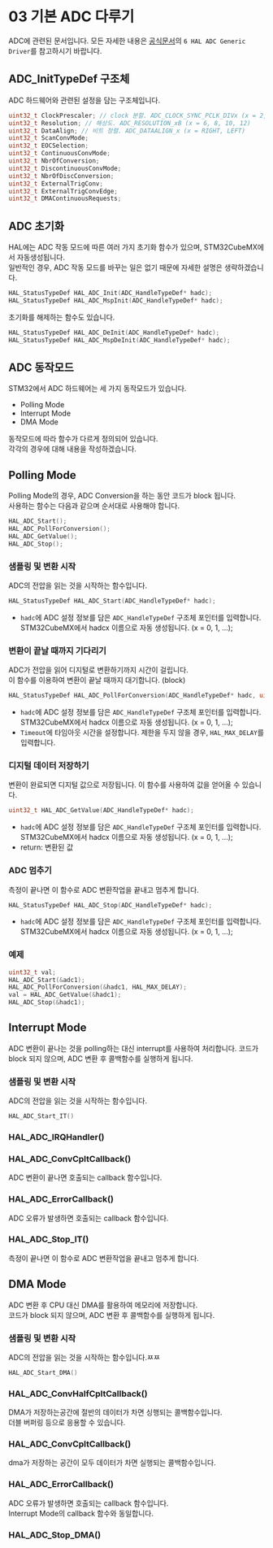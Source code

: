 # 03 기본 ADC 다루기
ADC에 관련된 문서입니다.
모든 자세한 내용은 [공식문서](https://www.st.com/content/ccc/resource/technical/document/user_manual/2f/71/ba/b8/75/54/47/cf/DM00105879.pdf/files/DM00105879.pdf/jcr:content/translations/en.DM00105879.pdf)의 `6 HAL ADC Generic Driver`를 참고하시기 바랍니다.

## ADC_InitTypeDef 구조체
ADC 하드웨어와 관련된 설정을 담는 구조체입니다.
```cpp
uint32_t ClockPrescaler; // clock 분할. ADC_CLOCK_SYNC_PCLK_DIVx (x = 2, 4, 6, 8)
uint32_t Resolution; // 해상도. ADC_RESOLUTION_xB (x = 6, 8, 10, 12)
uint32_t DataAlign; // 비트 정렬. ADC_DATAALIGN_x (x = RIGHT, LEFT)
uint32_t ScanConvMode;
uint32_t EOCSelection;
uint32_t ContinuousConvMode;
uint32_t NbrOfConversion;
uint32_t DiscontinuousConvMode;
uint32_t NbrOfDiscConversion;
uint32_t ExternalTrigConv;
uint32_t ExternalTrigConvEdge;
uint32_t DMAContinuousRequests;
```

## ADC 초기화
HAL에는 ADC 작동 모드에 따른 여러 가지 초기화 함수가 있으며, STM32CubeMX에서 자동생성됩니다.  
일반적인 경우, ADC 작동 모드를 바꾸는 일은 없기 때문에 자세한 설명은 생략하겠습니다.

```cpp
HAL_StatusTypeDef HAL_ADC_Init(ADC_HandleTypeDef* hadc);
HAL_StatusTypeDef HAL_ADC_MspInit(ADC_HandleTypeDef* hadc);
```

초기화를 해제하는 함수도 있습니다.

```cpp
HAL_StatusTypeDef HAL_ADC_DeInit(ADC_HandleTypeDef* hadc);
HAL_StatusTypeDef HAL_ADC_MspDeInit(ADC_HandleTypeDef* hadc);
```

## ADC 동작모드
STM32에서 ADC 하드웨어는 세 가지 동작모드가 있습니다.
- Polling Mode
- Interrupt Mode
- DMA Mode

동작모드에 따라 함수가 다르게 정의되어 있습니다.  
각각의 경우에 대해 내용을 작성하겠습니다.

## Polling Mode
Polling Mode의 경우, ADC Conversion을 하는 동안 코드가 block 됩니다.  
사용하는 함수는 다음과 같으며 순서대로 사용해야 합니다.
```cpp
HAL_ADC_Start();
HAL_ADC_PollForConversion();
HAL_ADC_GetValue();
HAL_ADC_Stop();
```

### 샘플링 및 변환 시작
ADC의 전압을 읽는 것을 시작하는 함수입니다.  
```cpp
HAL_StatusTypeDef HAL_ADC_Start(ADC_HandleTypeDef* hadc);
```
- `hadc`에 ADC 설정 정보를 담은 `ADC_HandleTypeDef` 구조체 포인터를 입력합니다. STM32CubeMX에서 hadcx 이름으로 자동 생성됩니다. (x = 0, 1, ...);


### 변환이 끝날 때까지 기다리기
ADC가 전압을 읽어 디지털로 변환하기까지 시간이 걸립니다.  
이 함수를 이용하여 변환이 끝날 때까지 대기합니다. (block)
```cpp
HAL_StatusTypeDef HAL_ADC_PollForConversion(ADC_HandleTypeDef* hadc, uint32_t Timeout);
```
- `hadc`에 ADC 설정 정보를 담은 `ADC_HandleTypeDef` 구조체 포인터를 입력합니다. STM32CubeMX에서 hadcx 이름으로 자동 생성됩니다. (x = 0, 1, ...);
- `Timeout`에 타임아웃 시간을 설정합니다. 제한을 두지 않을 경우, `HAL_MAX_DELAY`를 입력합니다.

### 디지털 데이터 저장하기
변환이 완료되면 디지털 값으로 저장됩니다.
이 함수를 사용하여 값을 얻어올 수 있습니다.
```cpp
uint32_t HAL_ADC_GetValue(ADC_HandleTypeDef* hadc);
```
- `hadc`에 ADC 설정 정보를 담은 `ADC_HandleTypeDef` 구조체 포인터를 입력합니다. STM32CubeMX에서 hadcx 이름으로 자동 생성됩니다. (x = 0, 1, ...);
- return: 변환된 값

### ADC 멈추기
측정이 끝나면 이 함수로 ADC 변환작업을 끝내고 멈추게 합니다.
```cpp
HAL_StatusTypeDef HAL_ADC_Stop(ADC_HandleTypeDef* hadc);
```
- `hadc`에 ADC 설정 정보를 담은 `ADC_HandleTypeDef` 구조체 포인터를 입력합니다. STM32CubeMX에서 hadcx 이름으로 자동 생성됩니다. (x = 0, 1, ...);

### 예제
```cpp
uint32_t val;
HAL_ADC_Start(&adc1);
HAL_ADC_PollForConversion(&hadc1, HAL_MAX_DELAY);
val = HAL_ADC_GetValue(&hadc1);
HAL_ADC_Stop(&hadc1);
```


## Interrupt Mode
ADC 변환이 끝나는 것을 polling하는 대신 interrupt를 사용하여 처리합니다.
코드가 block 되지 않으며, ADC 변환 후 콜백함수를 실행하게 됩니다.

### 샘플링 및 변환 시작
ADC의 전압을 읽는 것을 시작하는 함수입니다.
```cpp
HAL_ADC_Start_IT()
```

### HAL_ADC_IRQHandler()

### HAL_ADC_ConvCpltCallback()
ADC 변환이 끝나면 호출되는 callback 함수입니다.

### HAL_ADC_ErrorCallback()
ADC 오류가 발생하면 호출되는 callback 함수입니다.

### HAL_ADC_Stop_IT()
측정이 끝나면 이 함수로 ADC 변환작업을 끝내고 멈추게 합니다.


## DMA Mode
ADC 변환 후 CPU 대신 DMA를 활용하여 메모리에 저장합니다.  
코드가 block 되지 않으며, ADC 변환 후 콜백함수를 실행하게 됩니다.

### 샘플링 및 변환 시작
ADC의 전압을 읽는 것을 시작하는 함수입니다.ㅉㅉ
```cpp
HAL_ADC_Start_DMA()
```

### HAL_ADC_ConvHalfCpltCallback()
DMA가 저장하는공간에 절반의 데이터가 차면 싱행되는 콜백함수입니다.  
더블 버퍼링 등으로 응용할 수 있습니다.

### HAL_ADC_ConvCpltCallback()
dma가 저장하는 공간이 모두 데이터가 차면 실행되는 콜백함수입니다.

### HAL_ADC_ErrorCallback()
ADC 오류가 발생하면 호출되는 callback 함수입니다.  
Interrupt Mode의 callback 함수와 동일합니다.

### HAL_ADC_Stop_DMA()